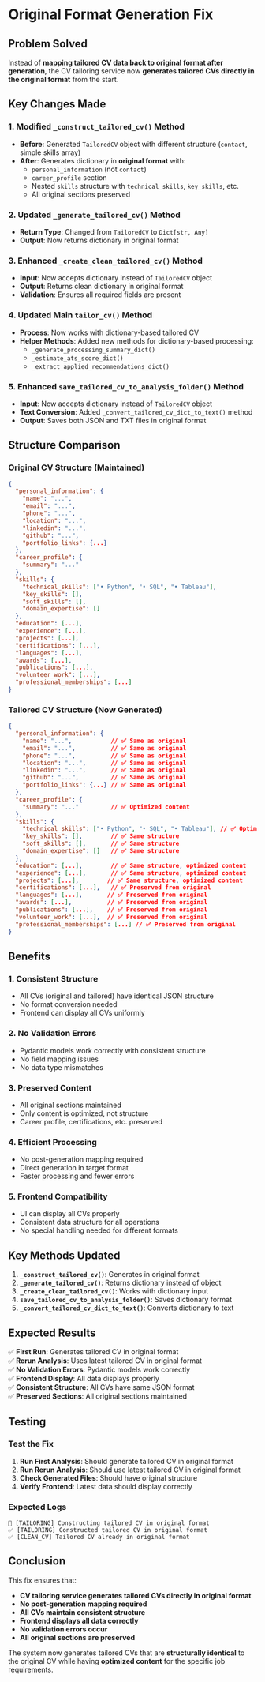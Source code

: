 # Original Format Generation Fix

## Problem Solved

Instead of **mapping tailored CV data back to original format after generation**, the CV tailoring service now **generates tailored CVs directly in the original format** from the start.

## Key Changes Made

### **1. Modified `_construct_tailored_cv()` Method**
- **Before**: Generated `TailoredCV` object with different structure (`contact`, simple skills array)
- **After**: Generates dictionary in **original format** with:
  - `personal_information` (not `contact`)
  - `career_profile` section
  - Nested `skills` structure with `technical_skills`, `key_skills`, etc.
  - All original sections preserved

### **2. Updated `_generate_tailored_cv()` Method**
- **Return Type**: Changed from `TailoredCV` to `Dict[str, Any]`
- **Output**: Now returns dictionary in original format

### **3. Enhanced `_create_clean_tailored_cv()` Method**
- **Input**: Now accepts dictionary instead of `TailoredCV` object
- **Output**: Returns clean dictionary in original format
- **Validation**: Ensures all required fields are present

### **4. Updated Main `tailor_cv()` Method**
- **Process**: Now works with dictionary-based tailored CV
- **Helper Methods**: Added new methods for dictionary-based processing:
  - `_generate_processing_summary_dict()`
  - `_estimate_ats_score_dict()`
  - `_extract_applied_recommendations_dict()`

### **5. Enhanced `save_tailored_cv_to_analysis_folder()` Method**
- **Input**: Now accepts dictionary instead of `TailoredCV` object
- **Text Conversion**: Added `_convert_tailored_cv_dict_to_text()` method
- **Output**: Saves both JSON and TXT files in original format

## Structure Comparison

### **Original CV Structure (Maintained)**
```json
{
  "personal_information": {
    "name": "...",
    "email": "...",
    "phone": "...",
    "location": "...",
    "linkedin": "...",
    "github": "...",
    "portfolio_links": {...}
  },
  "career_profile": {
    "summary": "..."
  },
  "skills": {
    "technical_skills": ["• Python", "• SQL", "• Tableau"],
    "key_skills": [],
    "soft_skills": [],
    "domain_expertise": []
  },
  "education": [...],
  "experience": [...],
  "projects": [...],
  "certifications": [...],
  "languages": [...],
  "awards": [...],
  "publications": [...],
  "volunteer_work": [...],
  "professional_memberships": [...]
}
```

### **Tailored CV Structure (Now Generated)**
```json
{
  "personal_information": {
    "name": "...",           // ✅ Same as original
    "email": "...",          // ✅ Same as original
    "phone": "...",          // ✅ Same as original
    "location": "...",       // ✅ Same as original
    "linkedin": "...",       // ✅ Same as original
    "github": "...",         // ✅ Same as original
    "portfolio_links": {...} // ✅ Same as original
  },
  "career_profile": {
    "summary": "..."         // ✅ Optimized content
  },
  "skills": {
    "technical_skills": ["• Python", "• SQL", "• Tableau"], // ✅ Optimized content
    "key_skills": [],        // ✅ Same structure
    "soft_skills": [],       // ✅ Same structure
    "domain_expertise": []   // ✅ Same structure
  },
  "education": [...],        // ✅ Same structure, optimized content
  "experience": [...],       // ✅ Same structure, optimized content
  "projects": [...],        // ✅ Same structure, optimized content
  "certifications": [...],   // ✅ Preserved from original
  "languages": [...],       // ✅ Preserved from original
  "awards": [...],          // ✅ Preserved from original
  "publications": [...],    // ✅ Preserved from original
  "volunteer_work": [...],  // ✅ Preserved from original
  "professional_memberships": [...] // ✅ Preserved from original
}
```

## Benefits

### **1. Consistent Structure**
- All CVs (original and tailored) have identical JSON structure
- No format conversion needed
- Frontend can display all CVs uniformly

### **2. No Validation Errors**
- Pydantic models work correctly with consistent structure
- No field mapping issues
- No data type mismatches

### **3. Preserved Content**
- All original sections maintained
- Only content is optimized, not structure
- Career profile, certifications, etc. preserved

### **4. Efficient Processing**
- No post-generation mapping required
- Direct generation in target format
- Faster processing and fewer errors

### **5. Frontend Compatibility**
- UI can display all CVs properly
- Consistent data structure for all operations
- No special handling needed for different formats

## Key Methods Updated

1. **`_construct_tailored_cv()`**: Generates in original format
2. **`_generate_tailored_cv()`**: Returns dictionary instead of object
3. **`_create_clean_tailored_cv()`**: Works with dictionary input
4. **`save_tailored_cv_to_analysis_folder()`**: Saves dictionary format
5. **`_convert_tailored_cv_dict_to_text()`**: Converts dictionary to text

## Expected Results

✅ **First Run**: Generates tailored CV in original format  
✅ **Rerun Analysis**: Uses latest tailored CV in original format  
✅ **No Validation Errors**: Pydantic models work correctly  
✅ **Frontend Display**: All data displays properly  
✅ **Consistent Structure**: All CVs have same JSON format  
✅ **Preserved Sections**: All original sections maintained  

## Testing

### **Test the Fix**
1. **Run First Analysis**: Should generate tailored CV in original format
2. **Run Rerun Analysis**: Should use latest tailored CV in original format
3. **Check Generated Files**: Should have original structure
4. **Verify Frontend**: Latest data should display correctly

### **Expected Logs**
```
🔄 [TAILORING] Constructing tailored CV in original format
✅ [TAILORING] Constructed tailored CV in original format
✅ [CLEAN_CV] Tailored CV already in original format
```

## Conclusion

This fix ensures that:
- **CV tailoring service generates tailored CVs directly in original format**
- **No post-generation mapping required**
- **All CVs maintain consistent structure**
- **Frontend displays all data correctly**
- **No validation errors occur**
- **All original sections are preserved**

The system now generates tailored CVs that are **structurally identical** to the original CV while having **optimized content** for the specific job requirements.
